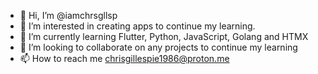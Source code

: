 - 👋 Hi, I’m @iamchrsgllsp
- 👀 I’m interested in creating apps to continue my learning.
- 🌱 I’m currently learning Flutter, Python, JavaScript, Golang and HTMX
- 💞️ I’m looking to collaborate on any projects to continue my learning
- 📫 How to reach me chrisgillespie1986@proton.me

<!---
iamchrsgllsp/iamchrsgllsp is a ✨ special ✨ repository because its `README.md` (this file) appears on your GitHub profile.
You can click the Preview link to take a look at your changes.
--->
